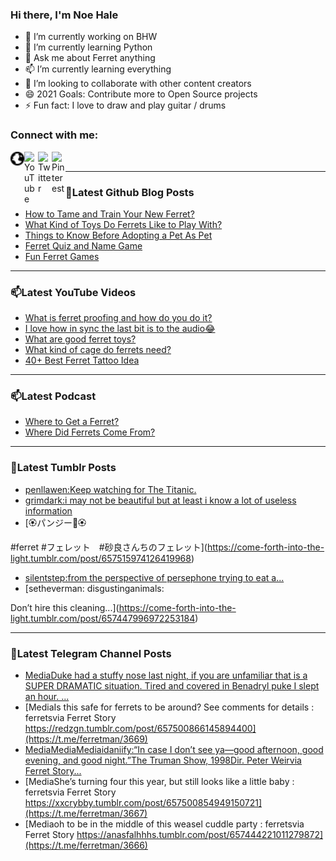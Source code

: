 ### Hi there, I'm Noe Hale

- 🔭 I’m currently working on BHW
- 🌱 I’m currently learning Python
- 💬 Ask me about Ferret anything
- 📫 I’m currently learning everything
- 🔭 I’m looking to collaborate with other content creators
- 😄 2021 Goals: Contribute more to Open Source projects
- ⚡ Fun fact: I love to draw and play guitar / drums

### Connect with me:

[<img align="left" alt="ferretvoice.com" width="22px" src="https://raw.githubusercontent.com/iconic/open-iconic/master/svg/globe.svg" />](https://ferretvoice.com)
[<img align="left" alt="YouTube" width="22px" src="https://cdn.jsdelivr.net/npm/simple-icons@v3/icons/youtube.svg" />](https://www.youtube.com/channel/UCk665XTfaMLVwFVWUmgnDiw)
[<img align="left" alt="Twitter" width="22px" src="https://cdn.jsdelivr.net/npm/simple-icons@v3/icons/twitter.svg" />](https://twitter.com/voiceferret)
[<img align="left" alt="Pinterest" width="22px" src="https://cdn.jsdelivr.net/npm/simple-icons@v3/icons/pinterest.svg" />](https://www.pinterest.com/voiceferret/)

<br />

---
### 🔭Latest Github Blog Posts
<!-- GITHUB:START -->
- [How to Tame and Train Your New Ferret?](http://noehale.github.io/how-to-tame-and-train-your-new-ferret/)
- [What Kind of Toys Do Ferrets Like to Play With?](http://noehale.github.io/what-kind-of-toys-do-ferrets-like-to-play-with/)
- [Things to Know Before Adopting a Pet As Pet](http://noehale.github.io/things-to-know-before-adopting-a-pet-as-pet/)
- [Ferret Quiz and Name Game](http://noehale.github.io/ferret-quiz/)
- [Fun Ferret Games](http://noehale.github.io/fun-ferret-games/)
<!-- GITHUB:END -->
---
### 📫Latest YouTube Videos

<!-- YOUTUBE:START -->
- [What is ferret proofing and how do you do it?](https://www.youtube.com/watch?v=81Syh_DJBQQ)
- [I love how in sync the last bit is to the audio😂](https://www.youtube.com/watch?v=WHBeGHwSlGY)
- [What are good ferret toys?](https://www.youtube.com/watch?v=tPxRilBzc0s)
- [What kind of cage do ferrets need?](https://www.youtube.com/watch?v=xzz6hC3sR5A)
- [40+ Best Ferret Tattoo Idea](https://www.youtube.com/watch?v=KIKqduR6Xcs)
<!-- YOUTUBE:END -->

---
### 📫Latest Podcast

<!-- PODCAST:START -->
- [Where to Get a Ferret?](https://anchor.fm/ferretvoice/episodes/Where-to-Get-a-Ferret-erurfu)
- [Where Did Ferrets Come From?](https://anchor.fm/ferretvoice/episodes/Where-Did-Ferrets-Come-From-eruq8g)
<!-- PODCAST:END -->
---
### 📝Latest Tumblr Posts

<!-- TUMBLR:START -->
- [penllawen:Keep watching for The Titanic.](https://come-forth-into-the-light.tumblr.com/post/657583876549607424)
- [grimdark:i may not be beautiful but at least i know a lot of useless information](https://come-forth-into-the-light.tumblr.com/post/657538588272132096)
- [🏵パンジー👅🏵

#ferret #フェレット　#砂良さんちのフェレット](https://come-forth-into-the-light.tumblr.com/post/657515974126419968)
- [silentstep:from the perspective of persephone trying to eat a...](https://come-forth-into-the-light.tumblr.com/post/657493265221894145)
- [setheverman:
disgustinganimals:

Don’t hire this cleaning...](https://come-forth-into-the-light.tumblr.com/post/657447996972253184)
<!-- TUMBLR:END -->
---
### 📝Latest Telegram Channel Posts

<!-- TELEGRAM:START -->
- [MediaDuke had a stuffy nose last night, if you are unfamiliar that is a SUPER DRAMATIC situation. Tired and covered in Benadryl puke I slept an hour. ...](https://t.me/ferretman/3670)
- [MediaIs this safe for ferrets to be around? See comments for details : ferretsvia Ferret Story https://redzgn.tumblr.com/post/657500866145894400](https://t.me/ferretman/3669)
- [MediaMediaMediaidaniify:“In case I don’t see ya—good afternoon, good evening, and good night.”The Truman Show, 1998Dir. Peter Weirvia Ferret Story...](https://t.me/ferretman/3668)
- [MediaShe’s turning four this year, but still looks like a little baby : ferretsvia Ferret Story https://xxcrybby.tumblr.com/post/657500854949150721](https://t.me/ferretman/3667)
- [Mediaoh to be in the middle of this weasel cuddle party : ferretsvia Ferret Story https://anasfalhhhs.tumblr.com/post/657444221011279872](https://t.me/ferretman/3666)
<!-- TELEGRAM:END -->
